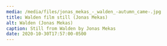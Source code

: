 ```yaml
---
media: /media/files/jonas_mekas_-_walden_-autumn_came-.jpg
title: Walden film still (Jonas Mekas)
alt: Walden (Jonas Mekas)
caption: Still from Walden by Jonas Mekas
date: 2020-10-30T17:57:00-0500
---
```

